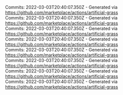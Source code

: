 Commits: 2022-03-03T20:40:07.350Z - Generated via https://github.com/marketplace/actions/artificial-grass
<br>
Commits: 2022-03-03T20:40:07.350Z - Generated via https://github.com/marketplace/actions/artificial-grass
<br>
Commits: 2022-03-03T20:40:07.350Z - Generated via https://github.com/marketplace/actions/artificial-grass
<br>
Commits: 2022-03-03T20:40:07.350Z - Generated via https://github.com/marketplace/actions/artificial-grass
<br>
Commits: 2022-03-03T20:40:07.350Z - Generated via https://github.com/marketplace/actions/artificial-grass
<br>
Commits: 2022-03-03T20:40:07.350Z - Generated via https://github.com/marketplace/actions/artificial-grass
<br>
Commits: 2022-03-03T20:40:07.350Z - Generated via https://github.com/marketplace/actions/artificial-grass
<br>
Commits: 2022-03-03T20:40:07.350Z - Generated via https://github.com/marketplace/actions/artificial-grass
<br>
